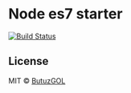 # Node es7 starter
[![Build Status](https://travis-ci.org/ButuzGOL/node-es7-starter.svg?branch=master)](https://travis-ci.org/ButuzGOL/node-es7-starter)

## License

MIT © [ButuzGOL](https://butuzgol.github.io)
